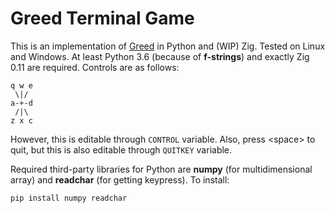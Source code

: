 # Greed Terminal Game

This is an implementation of [Greed](https://www.youtube.com/watch?v=XQHq6tdxylk) in Python and (WIP) Zig. Tested on Linux and Windows. At least Python 3.6 (because of **f-strings**) and exactly Zig 0.11 are required. Controls are as follows:

```
q w e
 \|/ 
a-+-d
 /|\ 
z x c
```
However, this is editable through `CONTROL` variable. Also, press &lt;space&gt; to quit, but this is also editable through `QUITKEY` variable.

Required third-party libraries for Python are **numpy** (for multidimensional array) and **readchar** (for getting keypress). To install:
```console
pip install numpy readchar
```
